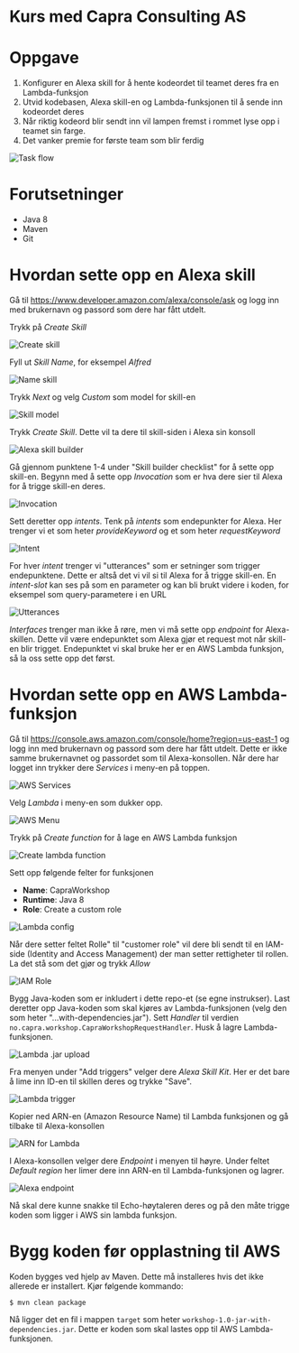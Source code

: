 # Kurs med Capra Consulting AS


# Oppgave

1. Konfigurer en Alexa skill for å hente kodeordet til teamet deres fra en Lambda-funksjon
2. Utvid kodebasen, Alexa skill-en og Lambda-funksjonen til å sende inn kodeordet deres
3. Når riktig kodeord blir sendt inn vil lampen fremst i rommet lyse opp i teamet sin farge.
4. Det vanker premie for første team som blir ferdig

![Task flow](./figs/flow.png)

# Forutsetninger

* Java 8
* Maven
* Git

# Hvordan sette opp en Alexa skill

Gå til https://www.developer.amazon.com/alexa/console/ask og logg inn med brukernavn og passord som dere har fått utdelt.

Trykk på *Create Skill*

![Create skill](./figs/create-skill.png)

Fyll ut *Skill Name*, for eksempel *Alfred*

![Name skill](./figs/name-skill.png)

Trykk *Next* og velg *Custom* som model for skill-en

![Skill model](./figs/skill-model.png)

Trykk *Create Skill*. Dette vil ta dere til skill-siden i Alexa sin konsoll

![Alexa skill builder](./figs/skill-builder-checklist.png)

Gå gjennom punktene 1-4 under "Skill builder checklist" for å sette opp skill-en. Begynn med å sette opp *Invocation* som er hva dere sier til Alexa for å trigge skill-en deres.

![Invocation](./figs/invocation-name.png)

Sett deretter opp *intents*. Tenk på *intents* som endepunkter for Alexa. Her trenger vi et som heter *provideKeyword* og et som heter *requestKeyword*

![Intent](./figs/intent.png)

For hver *intent* trenger vi "utterances" som er setninger som trigger endepunktene. Dette er altså det vi vil si til Alexa for å trigge skill-en. En *intent-slot* kan ses på som en parameter og kan bli brukt videre i koden, for eksempel som query-parametere i en URL

![Utterances](./figs/utterances.png)

*Interfaces* trenger man ikke å røre, men vi må sette opp *endpoint* for Alexa-skillen. Dette vil være endepunktet som Alexa gjør et request mot når skill-en blir trigget. Endepunktet vi skal bruke her er en AWS Lambda funksjon, så la oss sette opp det først.

# Hvordan sette opp en AWS Lambda-funksjon

Gå til https://console.aws.amazon.com/console/home?region=us-east-1 og logg inn med brukernavn og passord som dere har fått utdelt. Dette er ikke samme brukernavnet og passordet som til Alexa-konsollen. Når dere har logget inn trykker dere *Services* i meny-en på toppen.

![AWS Services](./figs/services.png)

Velg *Lambda* i meny-en som dukker opp.

![AWS Menu](./figs/lambda.png)

Trykk på *Create function* for å lage en AWS Lambda funksjon

![Create lambda function](./figs/create-lambda-function.png)


Sett opp følgende felter for funksjonen
* **Name**: CapraWorkshop
* **Runtime**: Java 8
* **Role**: Create a custom role
  
![Lambda config](./figs/lambda-config.png)
  
Når dere setter feltet Rolle" til "customer role" vil dere bli sendt til en IAM-side (Identity and Access Management) der man setter rettigheter til rollen. La det stå som det gjør og trykk *Allow*

![IAM Role](./figs/iam-role.png)

Bygg Java-koden som er inkludert i dette repo-et (se egne instrukser). Last deretter opp Java-koden som skal kjøres av Lambda-funksjonen (velg den som heter "...with-dependencies.jar").
Sett *Handler* til verdien `no.capra.workshop.CapraWorkshopRequestHandler`. Husk å lagre Lambda-funksjonen.

![Lambda .jar upload](./figs/upload-jar.png)

Fra menyen under "Add triggers" velger dere *Alexa Skill Kit*. Her er det bare å lime inn ID-en til skillen deres og trykke "Save".

![Lambda trigger](./figs/configure-alexa-skill.png)

Kopier ned ARN-en (Amazon Resource Name) til Lambda funksjonen og gå tilbake til Alexa-konsollen

![ARN for Lambda](./figs/find-arn.png)

I Alexa-konsollen velger dere *Endpoint* i menyen til høyre. Under feltet *Default region* her limer dere inn ARN-en til Lambda-funksjonen og lagrer.

![Alexa endpoint](./figs/set-endpoint.png)

Nå skal dere kunne snakke til Echo-høytaleren deres og på den måte trigge koden som ligger i AWS sin lambda funksjon. 

# Bygg koden før opplastning til AWS

Koden bygges ved hjelp av Maven. Dette må installeres hvis det ikke allerede er installert.
Kjør følgende kommando:

```
$ mvn clean package
```

Nå ligger det en fil i mappen `target` som heter `workshop-1.0-jar-with-dependencies.jar`. Dette er koden som skal lastes opp til AWS Lambda-funksjonen.
